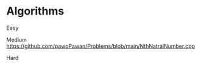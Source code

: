 # Algorithms

Easy


Medium
https://github.com/pawoPawan/Problems/blob/main/NthNatralNumber.cpp

Hard
